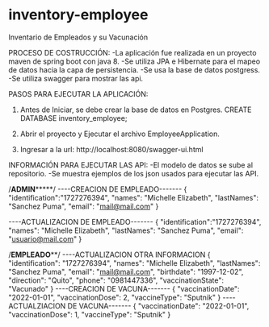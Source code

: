 # inventory-employee
Inventario de Empleados y su Vacunación

PROCESO DE COSTRUCCIÓN:
-La aplicación fue realizada en un proyecto maven de spring boot con java 8.
-Se utiliza JPA e Hibernate para el mapeo de datos hacia la capa de persistencia. 
-Se usa la base de datos postgress. 
-Se utiliza swagger para mostrar las api.

PASOS PARA EJECUTAR LA APLICACIÓN:
1. Antes de Iniciar, se debe crear la base de datos en Postgres.
  CREATE DATABASE inventory_employee;
  
2. Abrir el proyecto y Ejecutar el archivo EmployeeApplication.

3. Ingresar a la url: http://localhost:8080/swagger-ui.html


INFORMACIÓN PARA EJECUTAR LAS API:
-El modelo de datos se sube al repositorio.
-Se muestra ejemplos de los json usados para ejecutar las API.

/**********************ADMIN***************************/
----CREACION DE EMPLEADO-------
{
  "identification":"1727276394",
  "names": "Michelle Elizabeth",
  "lastNames": "Sanchez Puma",
  "email": "mail@mail.com"
}

----ACTUALIZACION DE EMPLEADO-------
{
  "identification":"1727276394",
  "names": "Michelle Elizabeth",
  "lastNames": "Sanchez Puma",
  "email": "usuario@mail.com"
}

/**********************EMPLEADO************************/
----ACTUALIZACION OTRA INFORMACION
{  
  "identification": "1727276394",
  "names": "Michelle Elizabeth",
  "lastNames": "Sanchez Puma",
  "email": "mail@mail.com",
  "birthdate": "1997-12-02",
  "direction": "Quito",
  "phone": "0981447336",
  "vaccinationState": "Vacunado"
}
----CREACION DE VACUNA-------
{
  "vaccinationDate": "2022-01-01",
  "vaccinationDose": 2,
  "vaccineType": "Sputnik"
}
----ACTUALZIACION DE VACUNA-------
{
  "vaccinationDate": "2022-01-01",
  "vaccinationDose": 1,
  "vaccineType": "Sputnik"
}
